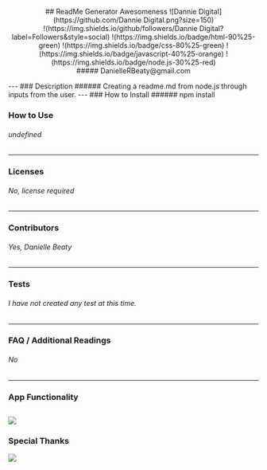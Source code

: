 
<p align = "center">
## ReadMe Generator Awesomeness
![Dannie Digital](https://github.com/Dannie Digital.png?size=150)<br />
!(https://img.shields.io/github/followers/Dannie Digital?label=Followers&style=social) !(https://img.shields.io/badge/html-90%25-green)  !(https://img.shields.io/badge/css-80%25-green) !(https://img.shields.io/badge/javascript-40%25-orange) !(https://img.shields.io/badge/node.js-30%25-red)<br />
##### DanielleRBeaty@gmail.com
</p>
---
### Description
###### Creating a readme.md from node.js through inputs from the user.
---
### How to Install 
###### npm install

### How to Use
###### undefined
---
### Licenses
###### No, license required
---
### Contributors
###### Yes, Danielle Beaty
---
### Tests
###### I have not created any test at this time.
---
### FAQ / Additional Readings
###### No
---
### App Functionality
![](app.gif)
---
### Special Thanks
![](gaTechCodeBootcamp.jpg)

                